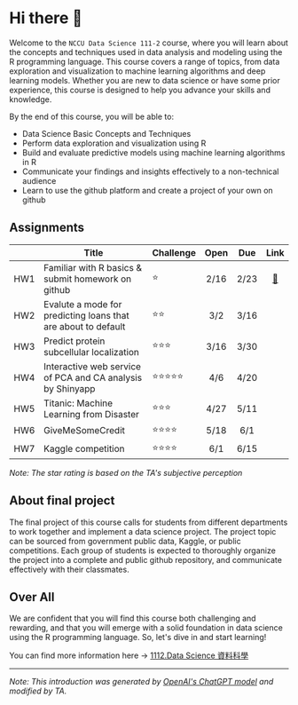 # Hi there 👋
Welcome to the `NCCU Data Science 111-2` course, where you will learn about the concepts and techniques used in data analysis and modeling using the R programming language. This course covers a range of topics, from data exploration and visualization to machine learning algorithms and deep learning models. Whether you are new to data science or have some prior experience, this course is designed to help you advance your skills and knowledge.

By the end of this course, you will be able to:

- Data Science Basic Concepts and Techniques
- Perform data exploration and visualization using R
- Build and evaluate predictive models using machine learning algorithms in R
- Communicate your findings and insights effectively to a non-technical audience
- Learn to use the github platform and create a project of your own on github

## Assignments
||Title|Challenge|Open|Due|Link|
|-|-|-|:-:|:-:|:-:|
|HW1|Familiar with R basics & submit homework on github|⭐|2/16|2/23|[🔗](https://classroom.github.com/a/iiu49CN9)|
|HW2|Evalute a mode for predicting loans that are about to default|⭐⭐|3/2|3/16||
|HW3|Predict protein subcellular localization|⭐⭐⭐|3/16|3/30||
|HW4|Interactive web service of PCA and CA analysis by Shinyapp|⭐⭐⭐⭐⭐|4/6|4/20|
|HW5|Titanic: Machine Learning from Disaster|⭐⭐⭐|4/27|5/11||
|HW6|GiveMeSomeCredit|⭐⭐⭐⭐|5/18|6/1||
|HW7|Kaggle competition|⭐⭐⭐⭐|6/1|6/15||

_Note: The star rating is based on the TA's subjective perception_

## About final project
The final project of this course calls for students from different departments to work together and implement a data science project. The project topic can be sourced from government public data, Kaggle, or public competitions. Each group of students is expected to thoroughly organize the project into a complete and public github repository, and communicate effectively with their classmates.

## Over All
We are confident that you will find this course both challenging and rewarding, and that you will emerge with a solid foundation in data science using the R programming language. So, let's dive in and start learning!

You can find more information here → [1112.Data Science 資料科學](https://www.changlabtw.com/1112-datascience.html)

--- 
_Note: This introduction was generated by [OpenAI's ChatGPT model](https://chat.openai.com/chat) and modified by TA._
